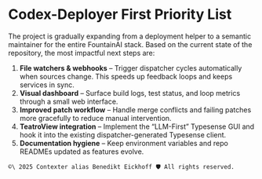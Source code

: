 # Codex-Deployer First Priority List

The project is gradually expanding from a deployment helper to a semantic maintainer for the entire FountainAI stack. Based on the current state of the repository, the most impactful next steps are:

1. **File watchers & webhooks** – Trigger dispatcher cycles automatically when sources change. This speeds up feedback loops and keeps services in sync.
2. **Visual dashboard** – Surface build logs, test status, and loop metrics through a small web interface.
3. **Improved patch workflow** – Handle merge conflicts and failing patches more gracefully to reduce manual intervention.
4. **TeatroView integration** – Implement the “LLM-First” Typesense GUI and hook it into the existing dispatcher-generated Typesense client.
5. **Documentation hygiene** – Keep environment variables and repo READMEs updated as features evolve.


````text
©\ 2025 Contexter alias Benedikt Eickhoff 🛡️ All rights reserved.
````
